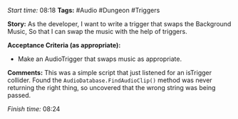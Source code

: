 
*Start time:* 08:18
**Tags:** #Audio #Dungeon #Triggers

**Story:** 
As the developer, I want to write a trigger that swaps the Background Music,
So that I can swap the music with the help of triggers.

**Acceptance Criteria (as appropriate):**
- Make an AudioTrigger that swaps music as appropriate.

**Comments:** 
This was a simple script that just listened for an isTrigger collider. Found the `AudioDatabase.FindAudioClip()` method was never returning the right thing, so uncovered that the wrong string was being passed.

*Finish time:* 08:24